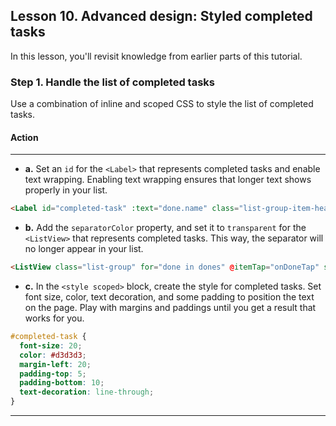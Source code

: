 ## Lesson 10. Advanced design: Styled completed tasks

In this lesson, you'll revisit knowledge from earlier parts of this tutorial.

### Step 1. Handle the list of completed tasks

Use a combination of inline and scoped CSS to style the list of completed tasks.

#### Action

<hr data-action="start" />

* **a.** Set an `id` for the `<Label>` that represents completed tasks and enable text wrapping. Enabling text wrapping ensures that longer text shows properly in your list.

```HTML
<Label id="completed-task" :text="done.name" class="list-group-item-heading" textWrap="true" />
```

* **b.** Add the `separatorColor` property, and set it to `transparent` for the `<ListView>` that represents completed tasks. This way, the separator will no longer appear in your list.

```HTML
<ListView class="list-group" for="done in dones" @itemTap="onDoneTap" style="height:75%" separatorColor="transparent">
```

* **c.** In the `<style scoped>` block, create the style for completed tasks. Set font size, color, text decoration, and some padding to position the text on the page. Play with margins and paddings until you get a result that works for you.

```CSS
#completed-task {
  font-size: 20;
  color: #d3d3d3;
  margin-left: 20;
  padding-top: 5;
  padding-bottom: 10;
  text-decoration: line-through;
}
``` 

<hr data-action="end" />